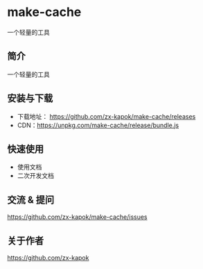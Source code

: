 # make-cache

一个轻量的工具

## 简介

一个轻量的工具

## 安装与下载

- 下载地址： https://github.com/zx-kapok/make-cache/releases
- CDN：https://unpkg.com/make-cache/release/bundle.js

## 快速使用

- 使用文档
- 二次开发文档

## 交流 & 提问

https://github.com/zx-kapok/make-cache/issues

## 关于作者

https://github.com/zx-kapok
